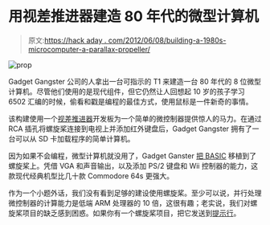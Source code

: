 # 用视差推进器建造 80 年代的微型计算机

> 原文:[https://hack aday . com/2012/06/08/building-a-1980s-microcomputer-a-parallax-propeller/](https://hackaday.com/2012/06/08/building-a-1980s-microcomputer-with-a-parallax-propeller/)

![](../Images/bd034d777750136801a723b0911a65f0.png "prop")

Gadget Gangster 公司的人拿出一台可指示的 T1 来建造一台 80 年代的 8 位微型计算机。尽管他们使用的是现代组件，但它仍然让人回想起 10 岁的孩子学习 6502 汇编的时候，偷看和戳是编程的最佳方式，使用鼠标是一件新奇的事情。

该构建使用一个[视差推进器](http://www.parallax.com/tabid/407/Default.aspx)开发板为一个简单的微控制器提供惊人的马力。在通过 RCA 插孔将螺旋桨连接到电视上并添加红外键盘后，Gadget Gangster 拥有了一台可以从 SD 卡加载程序的简单计算机。

因为如果不会编程，微型计算机就没用了，Gadget Ganster [把 BASIC](http://www.instructables.com/id/Build-your-own-pocket-mini-computer/) 移植到了螺旋桨上。凭借 VGA 和声音输出，以及添加 PS/2 键盘和 Wii 控制器的能力，这款现代经典机型比几十款 Commodore 64s 更强大。

作为一个小题外话，我们没有看到足够的建设使用螺旋桨。至少可以说，并行处理微控制器的计算能力是低端 ARM 处理器的 10 倍，这很有趣；老实说，我们对螺旋桨项目的缺乏感到困惑。如果你有一个螺旋桨项目，把它发送到[提示行](http://hackaday.com/contact-hack-a-day/)。